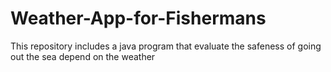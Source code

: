 # Weather-App-for-Fishermans
This repository includes a java program that evaluate the safeness of going out the sea depend on the weather
